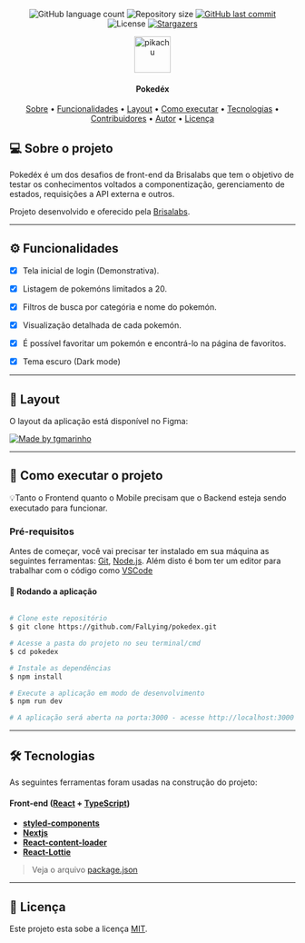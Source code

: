 
<p align="center">
  <img alt="GitHub language count" src="https://img.shields.io/github/languages/count/fallying/pokedex?color=%2304D361">

  <img alt="Repository size" src="https://img.shields.io/github/repo-size/fallying/pokedex">
  
  <a href="https://github.com/fallying/pokedex/commits/master">
    <img alt="GitHub last commit" src="https://img.shields.io/github/last-commit/fallying/pokedex">
  </a>
    
   <img alt="License" src="https://img.shields.io/badge/license-MIT-brightgreen">
   <a href="https://github.com/fallying/pokedex/stargazers">
    <img alt="Stargazers" src="https://img.shields.io/github/stars/fallying/pokedex?style=social">
  </a>
</p>
<p align="center">
  <img align="center" alt="pikachu" width=64 src="https://emojis.slackmojis.com/emojis/images/1553689407/5541/pikachu.gif?1553689407">
</p>

<h4 align="center"> 
	Pokedéx
</h4>

<p align="center">
 <a href="#-sobre-o-projeto">Sobre</a> •
 <a href="#-funcionalidades">Funcionalidades</a> •
 <a href="#-layout">Layout</a> • 
 <a href="#-como-executar-o-projeto">Como executar</a> • 
 <a href="#-tecnologias">Tecnologias</a> • 
 <a href="#-contribuidores">Contribuidores</a> • 
 <a href="#-autor">Autor</a> • 
 <a href="#user-content--licença">Licença</a>
</p>


## 💻 Sobre o projeto

Pokedéx é um dos desafios de front-end da Brisalabs que tem o objetivo de testar os conhecimentos voltados a componentização, gerenciamento de estados, requisições a API externa e outros.


Projeto desenvolvido e oferecido pela [Brisalabs](https://github.com/brisalabs).

---

## ⚙️ Funcionalidades

- [x] Tela inicial de login (Demonstrativa).
- [x] Listagem de pokemóns limitados a 20.
- [x] Filtros de busca por categória e nome do pokemón.
- [x] Visualização detalhada de cada pokemón.
- [x] É possível favoritar um pokemón e encontrá-lo na página de favoritos.
- [x] Tema escuro (Dark mode)


---

## 🎨 Layout

O layout da aplicação está disponível no Figma:

<a href="https://www.figma.com/file/1SxgOMojOB2zYT0Mdk28lB/Ecoleta?node-id=136%3A546">
  <img alt="Made by tgmarinho" src="https://img.shields.io/badge/Acessar%20Layout%20-Figma-%2304D361">
</a>

---

## 🚀 Como executar o projeto


💡Tanto o Frontend quanto o Mobile precisam que o Backend esteja sendo executado para funcionar.

### Pré-requisitos

Antes de começar, você vai precisar ter instalado em sua máquina as seguintes ferramentas:
[Git](https://git-scm.com), [Node.js](https://nodejs.org/en/). 
Além disto é bom ter um editor para trabalhar com o código como [VSCode](https://code.visualstudio.com/)

#### 🧭 Rodando a aplicação

```bash

# Clone este repositório
$ git clone https://github.com/FalLying/pokedex.git

# Acesse a pasta do projeto no seu terminal/cmd
$ cd pokedex

# Instale as dependências
$ npm install

# Execute a aplicação em modo de desenvolvimento
$ npm run dev

# A aplicação será aberta na porta:3000 - acesse http://localhost:3000

```

---

## 🛠 Tecnologias

As seguintes ferramentas foram usadas na construção do projeto:

#### **Front-end**  ([React](https://reactjs.org/)  +  [TypeScript](https://www.typescriptlang.org/))

-   **[styled-components](https://styled-components.com/)**
-   **[Nextjs](https://nextjs.org/)**
-   **[React-content-loader](https://www.npmjs.com/package/react-content-loader)**
-   **[React-Lottie](https://lottiefiles.com/)**

> Veja o arquivo  [package.json](https://github.com/fallying/pokedex/blob/master/package.json)
> 
---

## 📝 Licença

Este projeto esta sobe a licença [MIT](./LICENSE).
